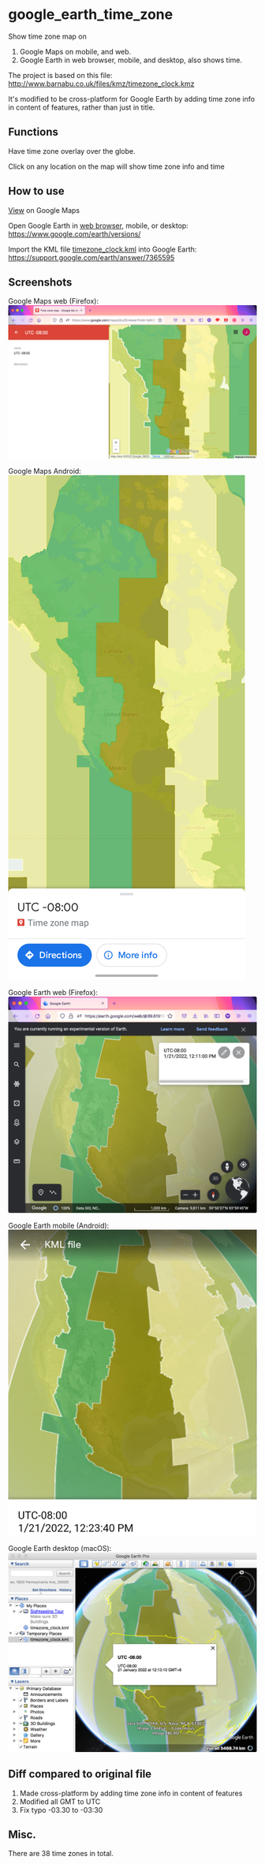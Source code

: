 # google_earth_time_zone
Show time zone map on
1. Google Maps on mobile, and web.
2. Google Earth in web browser, mobile, and desktop, also shows time.

The project is based on this file:
http://www.barnabu.co.uk/files/kmz/timezone_clock.kmz

It's modified to be cross-platform for Google Earth by adding time zone info in content of features, rather than just in title.

## Functions
Have time zone overlay over the globe.

Click on any location on the map will show time zone info and time

## How to use
[View](https://www.google.com/maps/d/u/0/viewer?mid=1p6Q6MCzlLxrtaU6A6yn4od-uj4u9R6w8&usp=sharing) on Google Maps

Open Google Earth in [web browser](https://earth.google.com/web/), mobile, or desktop:
https://www.google.com/earth/versions/

Import the KML file [timezone_clock.kml](../../raw/main/timezone_clock.kml) into Google Earth:
https://support.google.com/earth/answer/7365595

## Screenshots
Google Maps web (Firefox):
![](figs/screenshot_Google_My_Maps.png)

Google Maps Android:
![](figs/screenshot_Google_My_Maps_Android.png)

Google Earth web (Firefox):
![](figs/screenshot_Firefox.png)

Google Earth mobile (Android):
![](figs/screenshot_Android.png)

Google Earth desktop (macOS):
![](figs/screenshot_macOS.png)

## Diff compared to original file
1. Made cross-platform by adding time zone info in content of features
2. Modified all GMT to UTC
3. Fix typo -03.30 to -03:30

## Misc.
There are 38 time zones in total.
